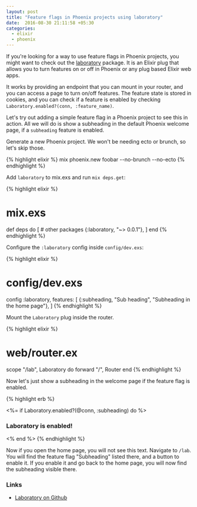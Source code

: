 ```yaml
---
layout: post
title: "Feature flags in Phoenix projects using laboratory"
date:  2016-08-30 21:11:58 +05:30
categories:
  - elixir
  - phoenix
---
```


If you're looking for a way to use feature flags in Phoenix projects,
you might want to check out the
[laboratory](https://github.com/code-mancers/laboratory) package.
It is an Elixir plug that allows you to turn features on or off
in Phoenix or any plug based Elixir web apps.

It works by providing an endpoint that you can mount in your router,
and you can access a page to turn on/off features.
The feature state is stored in cookies,
and you can check if a feature is enabled by checking
`Laboratory.enabled?(conn, :feature_name)`.

Let's try out adding a simple feature flag in a Phoenix project
to see this in action.
All we will do is show a subheading in the default Phoenix welcome page,
if a `subheading` feature is enabled.

Generate a new Phoenix project.
We won't be needing ecto or brunch, so let's skip those.

{% highlight elixir %}
mix phoenix.new foobar --no-brunch --no-ecto
{% endhighlight %}

Add `laboratory` to mix.exs and run `mix deps.get`:

{% highlight elixir %}
# mix.exs
def deps do
  [
    # other packages
    {:laboratory, "~> 0.0.1"},
  ]
end
{% endhighlight %}

Configure the `:laboratory` config inside `config/dev.exs`:

{% highlight elixir %}
# config/dev.exs
config :laboratory,
  features: [
    {:subheading, "Sub heading", "Subheading in the home page"},
  ]
{% endhighlight %}

Mount the `Laboratory` plug inside the router.

{% highlight elixir %}
# web/router.ex
scope "/lab", Laboratory do
  forward "/", Router
end
{% endhighlight %}

Now let's just show a subheading in the welcome page if the feature flag is enabled.

{% highlight erb %}
<!-- web/templates/page/index.html.eex -->
<%= if Laboratory.enabled?(@conn, :subheading) do %>
  <h3>Laboratory is enabled!</h3>
<% end %>
{% endhighlight %}

Now if you open the home page, you will not see this text.
Navigate to `/lab`.
You will find the feature flag "Subheading" listed there,
and a button to enable it.
If you enable it and go back to the home page,
you will now find the subheading visible there.

### Links

- [Laboratory on Github](https://github.com/code-mancers/laboratory)
